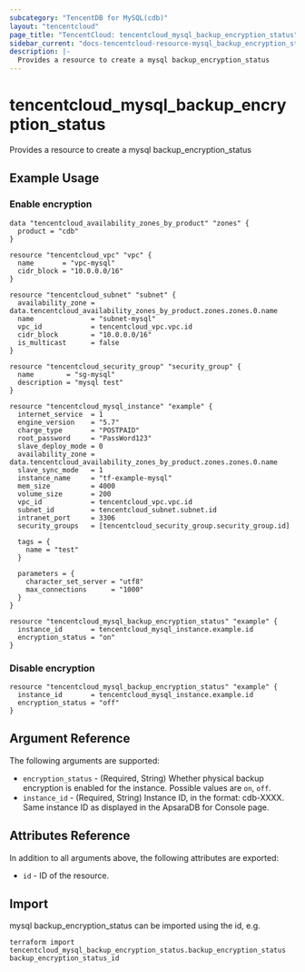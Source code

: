 ```yaml
---
subcategory: "TencentDB for MySQL(cdb)"
layout: "tencentcloud"
page_title: "TencentCloud: tencentcloud_mysql_backup_encryption_status"
sidebar_current: "docs-tencentcloud-resource-mysql_backup_encryption_status"
description: |-
  Provides a resource to create a mysql backup_encryption_status
---
```


# tencentcloud_mysql_backup_encryption_status

Provides a resource to create a mysql backup_encryption_status

## Example Usage

### Enable encryption

```hcl
data "tencentcloud_availability_zones_by_product" "zones" {
  product = "cdb"
}

resource "tencentcloud_vpc" "vpc" {
  name       = "vpc-mysql"
  cidr_block = "10.0.0.0/16"
}

resource "tencentcloud_subnet" "subnet" {
  availability_zone = data.tencentcloud_availability_zones_by_product.zones.zones.0.name
  name              = "subnet-mysql"
  vpc_id            = tencentcloud_vpc.vpc.id
  cidr_block        = "10.0.0.0/16"
  is_multicast      = false
}

resource "tencentcloud_security_group" "security_group" {
  name        = "sg-mysql"
  description = "mysql test"
}

resource "tencentcloud_mysql_instance" "example" {
  internet_service  = 1
  engine_version    = "5.7"
  charge_type       = "POSTPAID"
  root_password     = "PassWord123"
  slave_deploy_mode = 0
  availability_zone = data.tencentcloud_availability_zones_by_product.zones.zones.0.name
  slave_sync_mode   = 1
  instance_name     = "tf-example-mysql"
  mem_size          = 4000
  volume_size       = 200
  vpc_id            = tencentcloud_vpc.vpc.id
  subnet_id         = tencentcloud_subnet.subnet.id
  intranet_port     = 3306
  security_groups   = [tencentcloud_security_group.security_group.id]

  tags = {
    name = "test"
  }

  parameters = {
    character_set_server = "utf8"
    max_connections      = "1000"
  }
}

resource "tencentcloud_mysql_backup_encryption_status" "example" {
  instance_id       = tencentcloud_mysql_instance.example.id
  encryption_status = "on"
}
```

### Disable encryption

```hcl
resource "tencentcloud_mysql_backup_encryption_status" "example" {
  instance_id       = tencentcloud_mysql_instance.example.id
  encryption_status = "off"
}
```

## Argument Reference

The following arguments are supported:

* `encryption_status` - (Required, String) Whether physical backup encryption is enabled for the instance. Possible values are `on`, `off`.
* `instance_id` - (Required, String) Instance ID, in the format: cdb-XXXX. Same instance ID as displayed in the ApsaraDB for Console page.

## Attributes Reference

In addition to all arguments above, the following attributes are exported:

* `id` - ID of the resource.




## Import

mysql backup_encryption_status can be imported using the id, e.g.

```
terraform import tencentcloud_mysql_backup_encryption_status.backup_encryption_status backup_encryption_status_id
```

